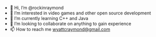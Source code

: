 - 👋 Hi, I’m @rockinraymond
- 👀 I’m interested in video games and other open source development
- 🌱 I’m currently learning C++ and Java
- 💞️ I’m looking to collaborate on anything to gain experience
- 📫 How to reach me wyattcraymond@gmail.com

<!---
rockinraymond/rockinraymond is a ✨ special ✨ repository because its `README.md` (this file) appears on your GitHub profile.
You can click the Preview link to take a look at your changes.
--->
